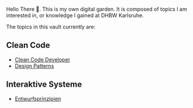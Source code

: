 Hello There 👋. This is my own digital garden.
It is composed of topics I am interested in, or knowledge I gained at DHBW Karlsruhe.

The topics in this vault currently are:

## Clean Code
- [Clean Code Developer](/docs/main/CleanCode/Clean%20Code%20Developer)
- [Design Patterns](/docs/main/CleanCode/Design%20Patterns)

## Interaktive Systeme
- [Entwurfsprinzipien](/Interaktive%20Systeme/Entwurfsprinzipien%20MOC)

